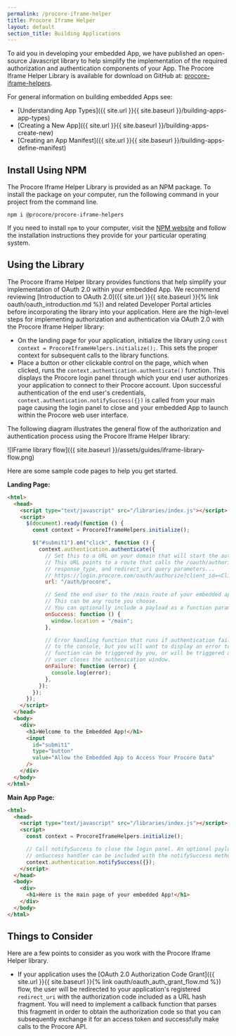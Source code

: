 ```yaml
---
permalink: /procore-iframe-helper
title: Procore Iframe Helper
layout: default
section_title: Building Applications
---
```


To aid you in developing your embedded App, we have published an open-source Javascript library to help simplify the implementation of the required authorization and authentication components of your App.
The Procore Iframe Helper Library is available for download on GitHub at: [procore-iframe-helpers](https://github.com/procore/procore-iframe-helpers).

For general information on building embedded Apps see:

- [Understanding App Types]({{ site.url }}{{ site.baseurl }}/building-apps-app-types)
- [Creating a New App]({{ site.url }}{{ site.baseurl }}/building-apps-create-new)
- [Creating an App Manifest]({{ site.url }}{{ site.baseurl }}/building-apps-define-manifest)

## Install Using NPM

The Procore Iframe Helper Library is provided as an NPM package.
To install the package on your computer, run the following command in your project from the command line.

`npm i @procore/procore-iframe-helpers`

If you need to install `npm` to your computer, visit the [NPM website](https://docs.npmjs.com/downloading-and-installing-node-js-and-npm) and follow the installation instructions they provide for your particular operating system.

## Using the Library

The Procore Iframe Helper library provides functions that help simplify your implementation of OAuth 2.0 within your embedded App. We recommend reviewing [Introduction to OAuth 2.0]({{ site.url }}{{ site.baseurl }}{% link oauth/oauth_introduction.md %}) and related Developer Portal articles before incorporating the library into your application. Here are the high-level steps for implementing authorization and authentication via OAuth 2.0 with the Procore Iframe Helper library:

- On the landing page for your application, initialize the library using `const context = ProcoreIframeHelpers.initialize();`. This sets the proper context for subsequent calls to the library functions.
- Place a button or other clickable control on the page, which when clicked, runs the `context.authentication.authenticate()` function. This displays the Procore login panel through which your end user authorizes your application to connect to their Procore account. Upon successful authentication of the end user's credentials, `context.authentication.notifySuccess({})` is called from your main page causing the login panel to close and your embedded App to launch within the Procore web user interface.

The following diagram illustrates the general flow of the authorization and authentication process using the Procore Iframe Helper library:

![IFrame library flow]({{ site.baseurl }}/assets/guides/iframe-library-flow.png)

Here are some sample code pages to help you get started.

**Landing Page:**

```html
<html>
  <head>
    <script type="text/javascript" src="/libraries/index.js"></script>
    <script>
      $(document).ready(function () {
        const context = ProcoreIframeHelpers.initialize();

        $("#submit1").on("click", function () {
          context.authentication.authenticate({
            // Set this to a URL on your domain that will start the authentication process.
            // This URL points to a route that calls the /oauth/authorize endpoint with client_id,
            // response_type, and redirect_uri query parameters...
            // https://login.procore.com/oauth/authorize?client_id=<ClientID>&response_type=<ResponseType>&redirect_uri=<RedirectID>
            url: "/auth/procore",

            // Send the end user to the /main route of your embedded app if authentication is successful.
            // This can be any route you choose.
            // You can optionally include a payload as a function parameter (i.e., function(payload))
            onSuccess: function () {
              window.location = "/main";
            },

            // Error handling function that runs if authentication fails. Here we are just logging the error
            // to the console, but you will want to display an error to the user. This
            // function can be triggered by you, or will be triggered automatically if the
            // user closes the authenication window.
            onFailure: function (error) {
              console.log(error);
            },
          });
        });
      });
    </script>
  </head>
  <body>
    <div>
      <h1>Welcome to the Embedded App!</h1>
      <input
        id="submit1"
        type="button"
        value="Allow the Embedded App to Access Your Procore Data"
      />
    </div>
  </body>
</html>
```

**Main App Page:**

```html
<html>
  <head>
    <script type="text/javascript" src="/libraries/index.js"></script>
    <script>
      const context = ProcoreIframeHelpers.initialize();

      // Call notifySuccess to close the login panel. An optional payload to be passed to your
      // onSuccess handler can be included with the notifySuccess method...
      context.authentication.notifySuccess({});
    </script>
  </head>
  <body>
    <div>
      <h1>Here is the main page of your embedded App!</h1>
    </div>
  </body>
</html>
```

## Things to Consider

Here are a few points to consider as you work with the Procore Iframe Helper library.

- If your application uses the [OAuth 2.0 Authorization Code Grant]({{ site.url }}{{ site.baseurl }}{% link oauth/oauth_auth_grant_flow.md %}) flow, the user will be redirected to your application's registered `redirect_uri` with the authorization code included as a URL hash fragment. You will need to implement a callback function that parses this fragment in order to obtain the authorization code so that you can subsequently exchange it for an access token and successfully make calls to the Procore API.
